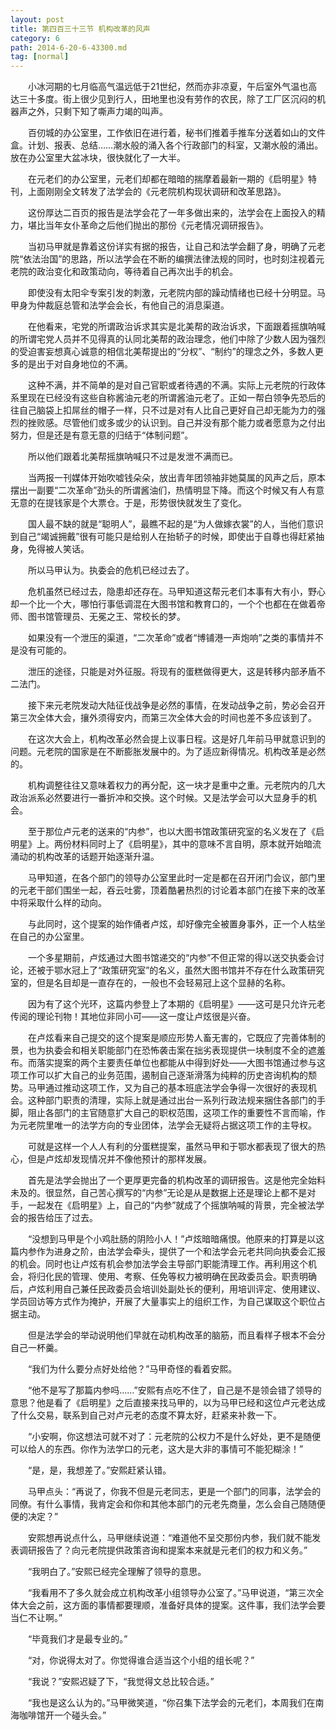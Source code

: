 ```yaml
---
layout: post
title: 第四百三十三节 机构改革的风声
category: 6
path: 2014-6-20-6-43300.md
tag: [normal]
---
```


　　小冰河期的七月临高气温远低于21世纪，然而亦非凉夏，午后室外气温也高达三十多度。街上很少见到行人，田地里也没有劳作的农民，除了工厂区沉闷的机器声之外，只剩下知了嘶声力竭的叫声。

　　百仞城的办公室里，工作依旧在进行着，秘书们推着手推车分送着如山的文件盒。计划、报表、总结……潮水般的涌入各个行政部门的科室，又潮水般的涌出。放在办公室里大盆冰块，很快就化了一大半。

　　在元老们的办公室里，元老们却都在暗暗的揣摩着最新一期的《启明星》特刊，上面刚刚全文转发了法学会的《元老院机构现状调研和改革思路》。

　　这份厚达二百页的报告是法学会花了一年多做出来的，法学会在上面投入的精力，堪比当年女仆革命之后他们抛出的那份《元老情况调研报告》。

　　当初马甲就是靠着这份详实有据的报告，让自己和法学会翻了身，明确了元老院“依法治国”的思路，所以法学会在不断的编撰法律法规的同时，也时刻注视着元老院的政治变化和政策动向，等待着自己再次出手的机会。

　　即使没有太阳伞专案引发的刺激，元老院内部的躁动情绪也已经十分明显。马甲身为仲裁庭总管和法学会会长，有他自己的消息渠道。

　　在他看来，宅党的所谓政治诉求其实是北美帮的政治诉求，下面跟着摇旗呐喊的所谓宅党人员并不见得真的认同北美帮的政治理念，他们中除了少数人因为强烈的受迫害妄想真心诚意的相信北美帮提出的“分权”、“制约”的理念之外，多数人更多的是出于对自身地位的不满。

　　这种不满，并不简单的是对自己官职或者待遇的不满。实际上元老院的行政体系里现在已经没有这些自称酱油元老的所谓酱油元老了。正如一帮白领争先恐后的往自己脑袋上扣屌丝的帽子一样，只不过是对有人比自己更好自己却无能为力的强烈的挫败感。尽管他们或多或少的认识到。自己并没有那个能力或者愿意为之付出努力，但是还是有意无意的归结于“体制问题”。

　　所以他们跟着北美帮摇旗呐喊只不过是发泄不满而已。

　　当两报一刊媒体开始吹嘘钱朵朵，放出青年团领袖非她莫属的风声之后，原本摆出一副要“二次革命”劲头的所谓酱油们，热情明显下降。而这个时候又有人有意无意的在提钱家是个大票仓。于是，形势很快就发生了变化。

　　国人最不缺的就是“聪明人”，最瞧不起的是“为人做嫁衣裳”的人，当他们意识到自己“竭诚拥戴”很有可能只是给别人在抬轿子的时候，即使出于自尊也得赶紧抽身，免得被人笑话。

　　所以马甲认为。执委会的危机已经过去了。

　　危机虽然已经过去，隐患却还存在。马甲知道这帮元老们本事有大有小，野心却一个比一个大，哪怕行事低调混在大图书馆和教育口的，一个个也都在在做着帝师、图书馆管理员、无冕之王、常校长的梦。

　　如果没有一个泄压的渠道，“二次革命”或者“博铺港一声炮响”之类的事情并不是没有可能的。

　　泄压的途径，只能是对外征服。将现有的蛋糕做得更大，这是转移内部矛盾不二法门。

　　接下来元老院发动大陆征伐战争是必然的事情，在发动战争之前，势必会召开第三次全体大会，攘外须得安内，而第三次全体大会的时间也差不多应该到了。

　　在这次大会上，机构改革必然会提上议事日程。这是好几年前马甲就意识到的问题。元老院的国家是在不断膨胀发展中的。为了适应新得情况。机构改革是必然的。

　　机构调整往往又意味着权力的再分配，这一块才是重中之重。元老院内的几大政治派系必然要进行一番折冲和交换。这个时候。又是法学会可以大显身手的机会。

　　至于那位卢元老的送来的“内参”，也以大图书馆政策研究室的名义发在了《启明星》上。两份材料同时上了《启明星》，其中的意味不言自明，原本就开始暗流涌动的机构改革的话题开始逐渐升温。

　　马甲知道，在各个部门的领导办公室里此时一定是都在召开闭门会议，部门里的元老干部们围坐一起，吞云吐雾，顶着酷暑热烈的讨论着本部门在接下来的改革中将采取什么样的动向。

　　与此同时，这个提案的始作俑者卢炫，却好像完全被置身事外，正一个人枯坐在自己的办公室里。

　　一个多星期前，卢炫通过大图书馆递交的“内参”不但正常的得以送交执委会讨论，还被于鄂水冠上了“政策研究室”的名义，虽然大图书馆并不存在什么政策研究室的，但是名目却是一直存在的，一般也不会轻易冠上这个显赫的名称。

　　因为有了这个光环，这篇内参登上了本期的《启明星》――这可是只允许元老传阅的理论刊物！其地位非同小可――这一度让卢炫很是兴奋。

　　在卢炫看来自己提交的这个提案是顺应形势人畜无害的，它既应了完善体制的景，也为执委会和相关职能部门在恐怖袭击案在拙劣表现提供一块制度不全的遮羞布。而落实提案的两个主要责任单位也都能从中得到好处――大图书馆通过参与这项工作可以扩大自己的业务范围，遏制自己逐渐滑落为纯粹的历史咨询机构的颓势。马甲通过推动这项工作，又为自己的基本班底法学会争得一次很好的表现机会。这种部门职责的清理，实际上就是通过出台一系列行政法规来捆住各部门的手脚，阻止各部门的主官随意扩大自己的职权范围，这项工作的重要性不言而喻，作为元老院里唯一的法学方向的专业团体，法学会无疑将占据这项工作的主导权。

　　可就是这样一个人人有利的分蛋糕提案，虽然马甲和于鄂水都表现了很大的热心，但是卢炫却发现情况并不像他预计的那样发展。

　　首先是法学会抛出了一个更厚更完备的机构改革的调研报告。这是他完全始料未及的。很显然，自己苦心撰写的“内参”无论是从是数据上还是理论上都不是对手，一起发在《启明星》上，自己的“内参”就成了个摇旗呐喊的背景，完全被法学会的报告给压了过去。

　　“没想到马甲是个小鸡肚肠的阴险小人！”卢炫暗暗痛恨。他原来的打算是以这篇内参作为进身之阶，由法学会牵头，提供了一个和法学会元老共同向执委会汇报的机会。同时也让卢炫有机会参加法学会主导部门职能清理工作。再利用这个机会，将归化民的管理、使用、考察、任免等权力被明确在民政委员会。职责明确后，卢炫利用自己兼任民政委员会培训处副处长的便利，用培训评定、使用建议、学员回访等方式作为掩护，开展了大量事实上的组织工作，为自己谋取这个职位占据主动。

　　但是法学会的举动说明他们早就在动机构改革的脑筋，而且看样子根本不会分自己一杯羹。

　　“我们为什么要分点好处给他？”马甲奇怪的看着安熙。

　　“他不是写了那篇内参吗……”安熙有点吃不住了，自己是不是领会错了领导的意思？他是看了《启明星》之后直接来找马甲的，以为马甲已经和这位卢元老达成了什么交易，联系到自己对卢元老的态度不算太好，赶紧来补救一下。

　　“小安啊，你这想法可就不对了：元老院的公权力不是什么好处，更不是随便可以给人的东西。你作为法学口的元老，这大是大非的事情可不能犯糊涂！”

　　“是，是，我想差了。”安熙赶紧认错。

　　马甲点头：“再说了，你我不但是元老同志，更是一个部门的同事，法学会的同僚。有什么事情，我肯定会和你和其他本部门的元老先商量，怎么会自己随随便便的决定？”

　　安熙想再说点什么，马甲继续说道：“难道他不呈交那份内参，我们就不能发表调研报告了？向元老院提供政策咨询和提案本来就是元老们的权力和义务。”

　　“我明白了。”安熙已经完全理解了领导的意思。

　　“我看用不了多久就会成立机构改革小组领导办公室了。”马甲说道，“第三次全体大会之前，这方面的事情都要理顺，准备好具体的提案。这件事，我们法学会要当仁不让啊。”

　　“毕竟我们才是最专业的。”

　　“对，你说得太对了。你觉得谁合适当这个小组的组长呢？”

　　“我说？”安熙迟疑了下，“我觉得文总比较合适。”

　　“我也是这么认为的。”马甲微笑道，“你召集下法学会的元老们，本周我们在南海咖啡馆开一个碰头会。”
